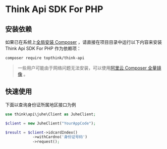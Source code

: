 # Think Api SDK For PHP

## 安装依赖
如果已在系统上[全局安装 Composer](https://getcomposer.org/doc/00-intro.md#globally) ，请直接在项目目录中运行以下内容来安装 Think Api SDK For PHP 作为依赖项：
```
composer require topthink/think-api
```
> 一些用户可能由于网络问题无法安装，可以使用[阿里云 Composer 全量镜像](https://developer.aliyun.com/composer) 。

## 快速使用

下面以查询身份证所属地区接口为例
```php
use think\api\juhe\Client as JuheClient;

$client = new JuheClient("YourAppCode");

$result = $client->idcardIndex()
            ->withCardno('身份证号码')
            ->request();

```
